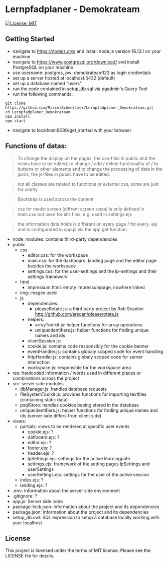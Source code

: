 # Lernpfadplaner - Demokrateam

<a href="https://github.com/ag-gipp/Lernpfadplaner_Demokrateam/blob/main/LICENSE"><img alt="License: MIT" src="https://black.readthedocs.io/en/stable/_static/license.svg"></a>

## Getting Started

* navigate to https://nodejs.org/ and install node.js version 16.13.1 on your machine
* navigate to https://www.postgresql.org/download/ and install PostgreSQL on your machine
* use username: postgres, pw: demokrateam123 as login credentials
* set up a server hosted at localhost:5432 (default)
* set up a database named "users"
* run the code contained in setup_db.sql via pgadmin's Query Tool
* run the following commands:
```console
git clone https://github.com/MarcelSchweitzer/Lernpfadplaner_Demokrateam.git
cd Lernpfadplaner_Demokrateam
npm install
npm start
``` 
* navigate to localhost:8080/get_started with your browser

## Functions of datas:

> To change the display on the pages, the css-files in public and the views have to be edited; to change / add / delete functonality of / to buttons or other elements and to change the processing of data in the jsons, the js-files in public have to be edited.

> not all classes are related to functions or external css, some are just for clarity

> Bootstrap is used across the content

> css for madie screen (diffrent screen sizes) is only defined in main.css but used for alls files, e.g. used in settings.ejs

> the information data holds is different on eyery page / for every .ejs and is configurated in app.js via the app.get function

- node_modules: contains third-party dependencies
- public
  - css
    - editor.css: for the workspace
    - main.css: for the dashboard, landing page and the editor page besides the workspace
    - settings.css: for the user-settings and the lp-settings and their settings framework
  - html
    - impressum.html: empty impressumpage, nowhere linked
  - img: images used
  - js
    - dependencies: 
      - pleaseRotate.js: a third party project by Rob Scanlon http://github.com/arscan/pleaserotate.js
    - helpers: 
      - arrayToolkit.js: helper functions for array operations
      - uniqueIdentifiers.js: helper functions for finding unique names and ids
    - clientSession.js: 
    - cookie.js: contains code responsibly for the cookie banner
    - eventHandler.js: contains globaly scoped code for event handling
    - httpHandler.js: contains globaly scoped code for server interaction
    - workspace.js: responsible for the workspace area
- res: hardcoded information / words used in different places or combinations across the project
- src: server side modules
  - dbManager.js: handles database requests 
  - fileSystemToolkit.js: provides functions for importing textfiles (containing static data)
  - psqlStore: handles cookies beeing stored in the database 
  - uniqueIdentifiers.js: helper functions for finding unique names and ids (server side differs from client side)
- views: 
  - partials: views to be rendered at specific user events
    - cookie.ejs: ?
    - dahboard.ejs: ?
    - editor.ejs: ?
    - footer.ejs: ?
    - header.ejs: ?
    - lpSettings.ejs: settings for the active learningpath
    - settings.ejs: framework of the setting pages lpSettings and userSettings
    - userSettings.ejs: settings for the user of the active session
  - index.ejs: ?
  - landing.ejs: ?
- .env: Information about the server side environment
- .gitignore: ?
- app.js: Server side code
- package-lock.json: information about the project and its dependencies
- package.json: information about the project and its dependencies
- setup_db.swl: SQL expression to setup a database locally working with your localhost

## License

This project is licensed under the terms of MIT license. Please see the LICENSE file for details.
